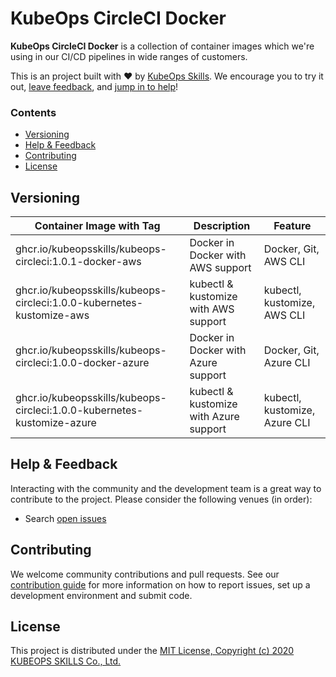 # KubeOps CircleCI Docker

**KubeOps CircleCI Docker** is a collection of container images which we're using in our CI/CD pipelines in wide ranges of customers.

This is an project built with ❤️ by [KubeOps Skills](https://www.kubeops.guru). We encourage you to try it out, [leave feedback](#help--feedback), and [jump in to help](#contributing)!

### Contents
- [Versioning](#versioning)
- [Help & Feedback](#help--feedback)
- [Contributing](#contributing)
- [License](#license)

## Versioning
| Container Image with Tag | Description | Feature |
|----------------|------------ |---------------------|
| ghcr.io/kubeopsskills/kubeops-circleci:1.0.1-docker-aws | Docker in Docker with AWS support | Docker, Git, AWS CLI |
| ghcr.io/kubeopsskills/kubeops-circleci:1.0.0-kubernetes-kustomize-aws | kubectl & kustomize with AWS support  | kubectl, kustomize, AWS CLI |
| ghcr.io/kubeopsskills/kubeops-circleci:1.0.0-docker-azure | Docker in Docker with Azure support | Docker, Git, Azure CLI |
| ghcr.io/kubeopsskills/kubeops-circleci:1.0.0-kubernetes-kustomize-azure | kubectl & kustomize with Azure support | kubectl, kustomize, Azure CLI |

## Help & Feedback
Interacting with the community and the development team is a great way to
contribute to the project. Please consider the following venues (in order):

* Search [open issues](https://github.com/kubeopsskills/circleci-docker/issues)

## Contributing

We welcome community contributions and pull requests. See our [contribution
guide](./CONTRIBUTING.md) for more information on how to report issues, set up a
development environment and submit code.

## License

This project is distributed under the [MIT License, Copyright (c) 2020 KUBEOPS SKILLS Co., Ltd.](./LICENSE)